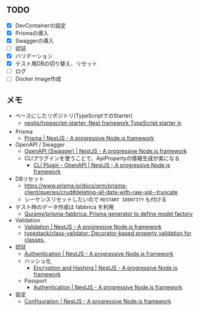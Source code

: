 ## TODO

* [x] DevContainerの設定
* [x] Prismaの導入
* [x] Swaggerの導入
* [ ] 認証
* [x] バリデーション
* [x] テスト用DBの切り替え、リセット
* [ ] ログ
* [ ] Docker Image作成

## メモ

* ベースにしたリポジトリ(TypeScriptでのStarter)
  * [nestjs/typescript\-starter: Nest framework TypeScript starter :coffee:](https://github.com/nestjs/typescript-starter)
* Prisma
  * [Prisma \| NestJS \- A progressive Node\.js framework](https://docs.nestjs.com/recipes/prisma)
* OpenAPI / Swagger
  * [OpenAPI \(Swagger\) \| NestJS \- A progressive Node\.js framework](https://docs.nestjs.com/openapi/introduction)
  * CLIプラグインを使うことで、ApiPropertyの情報生成が楽になる
    * [CLI Plugin \- OpenAPI \| NestJS \- A progressive Node\.js framework](https://docs.nestjs.com/openapi/cli-plugin)
* DBリセット
  * https://www.prisma.io/docs/orm/prisma-client/queries/crud#deleting-all-data-with-raw-sql--truncate
  * シーケンスリセットしたいので `RESTART IDENTITY` も付ける
* テスト時のデータ作成は fabbrica を利用
  * [Quramy/prisma\-fabbrica: Prisma generator to define model factory](https://github.com/Quramy/prisma-fabbrica)
* Validation
  * [Validation \| NestJS \- A progressive Node\.js framework](https://docs.nestjs.com/techniques/validation)
  * [typestack/class\-validator: Decorator\-based property validation for classes\.](https://github.com/typestack/class-validator)
* 認証
  * [Authentication \| NestJS \- A progressive Node\.js framework](https://docs.nestjs.com/security/authentication)
  * ハッシュ化
    * [Encryption and Hashing \| NestJS \- A progressive Node\.js framework](https://docs.nestjs.com/security/encryption-and-hashing)
  * Passport
    * [Authentication \| NestJS \- A progressive Node\.js framework](https://docs.nestjs.com/recipes/passport)
* 設定
  * [Configuration \| NestJS \- A progressive Node\.js framework](https://docs.nestjs.com/techniques/configuration#schema-validation)